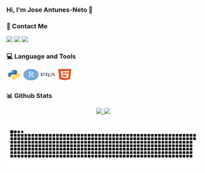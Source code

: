 ### Hi, I'm Jose Antunes-Neto 👋

### 👤 Contact Me
<div> 
  <a href="mailto:jose.neto@kellogg.northwestern.edu" target="_blank"><img src="https://img.shields.io/badge/Gmail-D14836?style=for-the-badge&logo=gmail&logoColor=white" target="_blank"></a>
    <a href="https://twitter.com/joseparreiras" target="_blank"><img src="https://img.shields.io/badge/Twitter-1DA1F2?style=for-the-badge&logo=twitter&logoColor=white" target="_blank"></a>
  <a href="https://joseparreiras.github.io" target="_blank"><img src="https://img.shields.io/badge/website-000000?style=for-the-badge&logo=About.me&logoColor=white" target="_blank"></a>
</div>

### 💻 Language and Tools
<div>
<img align="center" alt="Python" height="30" width="40" src="https://raw.githubusercontent.com/devicons/devicon/master/icons/python/python-original.svg">
<img align="center" alt="R" height="30" width="40" src="https://raw.githubusercontent.com/devicons/devicon/master/icons/rstudio/rstudio-plain.svg">
<img align="center" alt="Latex" height="30" width="40" src="https://raw.githubusercontent.com/devicons/devicon/master/icons/latex/latex-original.svg">
<img align="center" alt="Html" height="30" width="40" src="https://raw.githubusercontent.com/devicons/devicon/master/icons/html5/html5-original.svg">
</div>

##
   
### 📊 Github Stats

<div align="center">
  <a href="https://github.com/joseparreiras">
  <img height="150em" src="https://github-readme-stats.vercel.app/api?username=joseparreiras&show_icons=true&theme=vue&include_all_commits=true&count_private=true"/>
  <img height="150em" src="https://github-readme-stats.vercel.app/api/top-langs/?username=joseparreiras&layout=compact&langs_count=7&theme=vue"/>
</div> 
  
##
 


  ![Snake animation](https://github.com/joseparreiras/joseparreiras/blob/output/github-contribution-grid-snake.svg)
